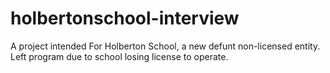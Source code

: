 # holbertonschool-interview
A project intended For Holberton School, a new defunt non-licensed entity. Left program due to school losing license to operate.
